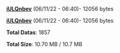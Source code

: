 [**iULQnbev**](/data/iULQnbev.txt) (06/11/22 - 06:40)- 12056 bytes

[**iULQnbev**](/data/iULQnbev.txt) (06/11/22 - 06:40)- 12056 bytes

**Total Datas**: 1857

**Total Size**: 10.70 MB / 10.7 MB